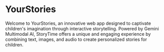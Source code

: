# YourStories
Welcome to YourStories, an innovative web app designed to captivate children's imagination through interactive storytelling. Powered by Gemini Multimodal AI, StoryTime offers a unique and engaging experience by combining text, images, and audio to create personalized stories for children.
